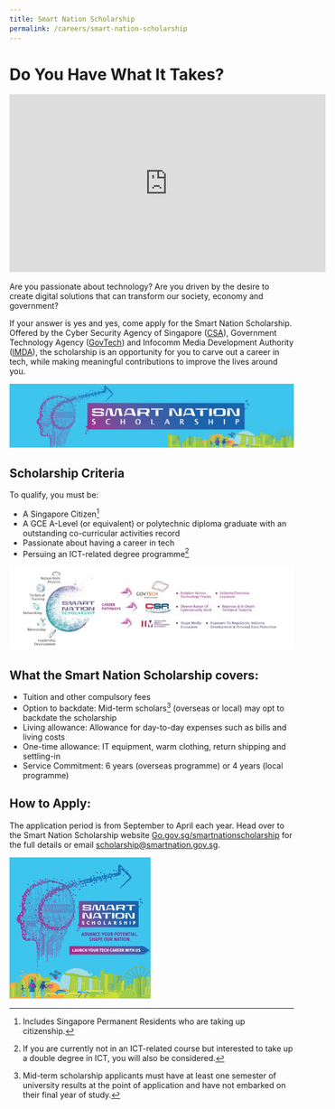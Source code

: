 ```yaml
---
title: Smart Nation Scholarship
permalink: /careers/smart-nation-scholarship
---
```

# Do You Have What It Takes?
<iframe width="560" height="315" src="https://www.youtube.com/embed/N7KhQH84sXE" frameborder="0" allow="accelerometer; autoplay; clipboard-write; encrypted-media; gyroscope; picture-in-picture" allowfullscreen></iframe>

Are you passionate about technology? Are you driven by the desire to create digital solutions that can transform our society, economy and government?

If your answer is yes and yes, come apply for the Smart Nation Scholarship. Offered by the Cyber Security Agency of Singapore (<a href="https://www.csa.gov.sg/" target="_blank">CSA</a>), Government Technology Agency (<a href="https://www.tech.gov.sg/" target="_blank">GovTech</a>) and Infocomm Media Development Authority (<a href="https://www.imda.gov.sg/" target="_blank">IMDA</a>), the scholarship is an opportunity for you to carve out a career in tech, while making meaningful contributions to improve the lives around you.


![Smart Nation Scholarship](/images/careers/smart-nation-scholarship-2021.jpg)

## Scholarship Criteria
To qualify, you must be:

-	A Singapore Citizen[^1]
- A GCE A-Level (or equivalent) or polytechnic diploma graduate with an outstanding co-curricular activities record
- Passionate about having a career in tech
-	Persuing an ICT-related degree programme[^2]

[^1]: Includes Singapore Permanent Residents who are taking up citizenship.
[^2]: If you are currently not in an ICT-related course but interested to take up a double degree in ICT, you will also be considered. 

![Smart Nation Scholarship pathway](/images/careers/SN-scholarship-careerpathway.jpeg)

## What the Smart Nation Scholarship covers:
-	Tuition and other compulsory fees
-	Option to backdate: Mid-term scholars[^3] (overseas or local) may opt to backdate the scholarship
-	Living allowance: Allowance for day-to-day expenses such as bills and living costs
-	One-time allowance: IT equipment, warm clothing, return shipping and settling-in 
-	Service Commitment: 6 years (overseas programme) or 4 years (local programme)

[^3]: Mid-term scholarship applicants must have at least one semester of university results at the point of application and have not embarked on their final year of study.

## How to Apply:

The application period is from September to April each year. Head over to the Smart Nation Scholarship website <a href="http://Go.gov.sg/smartnationscholarship" target="_blank">Go.gov.sg/smartnationscholarship</a> for the full details or email scholarship@smartnation.gov.sg.

![Alt text for image on Isomer site](/images/careers/smart-nation-scholarship-2021-square.jpg)